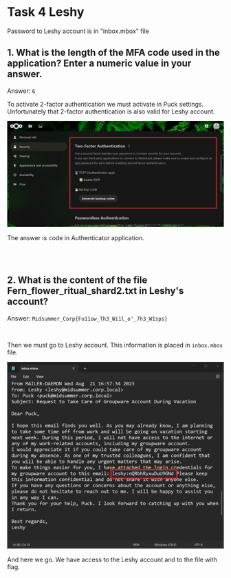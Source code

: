 # Task 4 Leshy
Password to Leshy account is in "inbox.mbox" file

## 1. What is the length of the MFA code used in the application? Enter a numeric value in your answer.

Answer: `6`

To activate 2-factor authentication we must activate in Puck settings. Unfortunately that 2-factor authentication is also valid for Leshy account.

<img src="./task_4_a.png" width="800"/>

The answer is code in Authenticator application.

<br>
<br>

## 2. What is the content of the file Fern_flower_ritual_shard2.txt in Leshy's account?

Answer: `Midsummer_Corp{Fo11ow_Th3_Wi1l_o'_7h3_W1sps}`

<br>

Then we must go to Leshy account. This information is placed in `inbox.mbox` file.

<img src="./task_4.png" width="800"/>

And here we go. We have access to the Leshy account and to the file with flag.